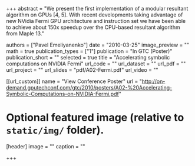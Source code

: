 +++
abstract = "We present the first implementation of a modular resultant algorithm on GPUs [4, 5]. With recent developments taking advantage of new NVidia Fermi GPU architecture and instruction set we have been able to achieve about 150x speedup over the CPU-based resultant algorithm from Maple 13."

authors = ["Pavel Emeliyanenko"]
date = "2010-03-25"
image_preview = ""
math = true
publication_types = ["1"]
publication = "In GTC (Poster)"
publication_short = ""
selected = true
title = "Accelerating symbolic computations on NVIDIA Fermi"
url_code = ""
url_dataset = ""
url_pdf = ""
url_project = ""
url_slides = "pdf/A02-Fermi.pdf"
url_video = ""

[[url_custom]]
name = "View Conference Poster"
url = "http://on-demand.gputechconf.com/gtc/2010/posters/A02-%20Accelerating-Symbolic-Computations-on-NVIDIA-Fermi.pdf"

# Optional featured image (relative to `static/img/` folder).
[header]
image = ""
caption = ""

+++
